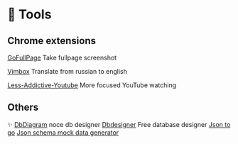 # 🔭 Tools

## Chrome extensions
[GoFullPage](https://gofullpage.com/) Take fullpage screenshot

[Vimbox](https://chrome.google.com/webstore/detail/vimbox-переводчик-от-skye/heeikiohkfkolhmdodhcjdklofmhmmhn) Translate from russian to english

[Less-Addictive-Youtube](https://chrome.google.com/webstore/detail/less-addictive-youtube/olhmbgdbpfpkpejldoihajphhilpdnle) More focused YouTube watching

## Others
✨ [DbDiagram](https://dbdiagram.io/) noce db designer
[Dbdesigner](https://app.dbdesigner.net/designer) Free database designer
[Json to go](https://mholt.github.io/json-to-go/)
[Json schema mock data generator](https://www.liquid-technologies.com/online-schema-to-json-converter)
